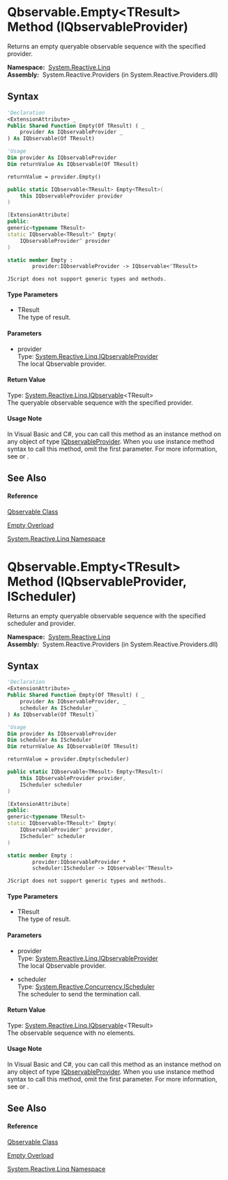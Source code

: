 # Qbservable.Empty\<TResult\> Method (IQbservableProvider)

Returns an empty queryable observable sequence with the specified provider.

**Namespace:**  [System.Reactive.Linq](System.Reactive.Linq\System.Reactive.Linq.md)  
**Assembly:**  System.Reactive.Providers (in System.Reactive.Providers.dll)

## Syntax

```vb
'Declaration
<ExtensionAttribute> _
Public Shared Function Empty(Of TResult) ( _
    provider As IQbservableProvider _
) As IQbservable(Of TResult)
```

```vb
'Usage
Dim provider As IQbservableProvider
Dim returnValue As IQbservable(Of TResult)

returnValue = provider.Empty()
```

```csharp
public static IQbservable<TResult> Empty<TResult>(
    this IQbservableProvider provider
)
```

```c++
[ExtensionAttribute]
public:
generic<typename TResult>
static IQbservable<TResult>^ Empty(
    IQbservableProvider^ provider
)
```

```fsharp
static member Empty : 
        provider:IQbservableProvider -> IQbservable<'TResult> 
```

```jscript
JScript does not support generic types and methods.
```

#### Type Parameters

- TResult  
  The type of result.

#### Parameters

- provider  
  Type: [System.Reactive.Linq.IQbservableProvider](IQbservableProvider\IQbservableProvider.md)  
  The local Qbservable provider.

#### Return Value

Type: [System.Reactive.Linq.IQbservable](IQbservable\IQbservable(TSource).md)\<TResult\>  
The queryable observable sequence with the specified provider.

#### Usage Note

In Visual Basic and C\#, you can call this method as an instance method on any object of type [IQbservableProvider](IQbservableProvider\IQbservableProvider.md). When you use instance method syntax to call this method, omit the first parameter. For more information, see [](https://msdn.microsoft.com/en-us/library/Bb384936) or [](https://msdn.microsoft.com/en-us/library/Bb383977).

## See Also

#### Reference

[Qbservable Class](Qbservable\Qbservable.md)

[Empty Overload](Empty\Qbservable.Empty.md)

[System.Reactive.Linq Namespace](System.Reactive.Linq\System.Reactive.Linq.md)









# Qbservable.Empty\<TResult\> Method (IQbservableProvider, IScheduler)

Returns an empty queryable observable sequence with the specified scheduler and provider.

**Namespace:**  [System.Reactive.Linq](System.Reactive.Linq\System.Reactive.Linq.md)  
**Assembly:**  System.Reactive.Providers (in System.Reactive.Providers.dll)

## Syntax

```vb
'Declaration
<ExtensionAttribute> _
Public Shared Function Empty(Of TResult) ( _
    provider As IQbservableProvider, _
    scheduler As IScheduler _
) As IQbservable(Of TResult)
```

```vb
'Usage
Dim provider As IQbservableProvider
Dim scheduler As IScheduler
Dim returnValue As IQbservable(Of TResult)

returnValue = provider.Empty(scheduler)
```

```csharp
public static IQbservable<TResult> Empty<TResult>(
    this IQbservableProvider provider,
    IScheduler scheduler
)
```

```c++
[ExtensionAttribute]
public:
generic<typename TResult>
static IQbservable<TResult>^ Empty(
    IQbservableProvider^ provider, 
    IScheduler^ scheduler
)
```

```fsharp
static member Empty : 
        provider:IQbservableProvider * 
        scheduler:IScheduler -> IQbservable<'TResult> 
```

```jscript
JScript does not support generic types and methods.
```

#### Type Parameters

- TResult  
  The type of result.

#### Parameters

- provider  
  Type: [System.Reactive.Linq.IQbservableProvider](IQbservableProvider\IQbservableProvider.md)  
  The local Qbservable provider.

- scheduler  
  Type: [System.Reactive.Concurrency.IScheduler](IScheduler\IScheduler.md)  
  The scheduler to send the termination call.

#### Return Value

Type: [System.Reactive.Linq.IQbservable](IQbservable\IQbservable(TSource).md)\<TResult\>  
The observable sequence with no elements.

#### Usage Note

In Visual Basic and C\#, you can call this method as an instance method on any object of type [IQbservableProvider](IQbservableProvider\IQbservableProvider.md). When you use instance method syntax to call this method, omit the first parameter. For more information, see [](https://msdn.microsoft.com/en-us/library/Bb384936) or [](https://msdn.microsoft.com/en-us/library/Bb383977).

## See Also

#### Reference

[Qbservable Class](Qbservable\Qbservable.md)

[Empty Overload](Empty\Qbservable.Empty.md)

[System.Reactive.Linq Namespace](System.Reactive.Linq\System.Reactive.Linq.md)








